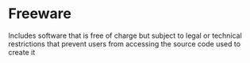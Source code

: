 [Title]: # (Software gratuito)
[Order]: # (45)

# Freeware

Includes software that is free of charge but subject to legal or technical restrictions that prevent users from accessing the source code used to create it